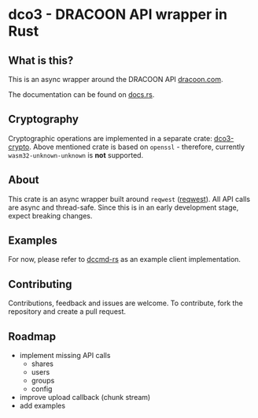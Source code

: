 # dco3 - DRACOON API wrapper in Rust

## What is this?
This is an async wrapper around the DRACOON API [dracoon.com](https://dracoon.com).

The documentation can be found on [docs.rs](https://docs.rs/dco3/latest/dco3).

## Cryptography
Cryptographic operations are implemented in a separate crate: [dco3-crypto](https://github.com/unbekanntes-pferd/dco3-crypto).
Above mentioned crate is based on `openssl` - therefore, currently `wasm32-unknown-unknown` is **not** supported.

## About

This crate is an async wrapper built around `reqwest` ([reqwest]()).
All API calls are async and thread-safe. 
Since this is in an early development stage, expect breaking changes.

## Examples

For now, please refer to [dccmd-rs](https://github.com/unbekanntes-pferd/dccmd-rs) as an example client implementation.

## Contributing

Contributions, feedback and issues are welcome.
To contribute, fork the repository and create a pull request.

## Roadmap

* implement missing API calls
    * shares
    * users
    * groups
    * config
* improve upload callback (chunk stream)
* add examples

